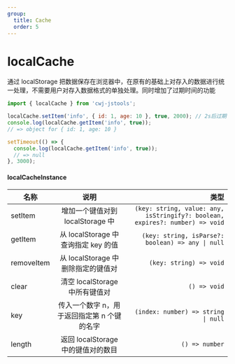 ```yaml
---
group:
  title: Cache
  order: 5
---
```


# localCache

通过 localStorage 把数据保存在浏览器中，在原有的基础上对存入的数据进行统一处理，不需要用户对存入数据格式的单独处理。同时增加了过期时间的功能

```jsx | pure
import { localCache } from 'cwj-jstools';

localCache.setItem('info', { id: 1, age: 10 }, true, 2000); // 2s后过期
console.log(localCache.getItem('info', true));
// => object for { id: 1, age: 10 }

setTimeout(() => {
  console.log(localCache.getItem('info', true));
  // => null
}, 3000);
```

#### localCacheInstance

| 名称 | 说明 | 类型 |
| --- | :-: | --: |
| setItem | 增加一个键值对到 localStorage 中 | `(key: string, value: any, isStringify?: boolean, expires?: number) => void` |
| getItem | 从 localStorage 中查询指定 key 的值 | `(key: string, isParse?: boolean) => any \| null` |
| removeItem | 从 localStorage 中删除指定的键值对 | `(key: string) => void` |
| clear | 清空 localStorage 中所有键值对 | `() => void` |
| key | 传入一个数字 n，用于返回指定第 n 个键的名字 | `(index: number) => string \| null` |
| length | 返回 localStorage 中的键值对的数目 | `() => number` |
